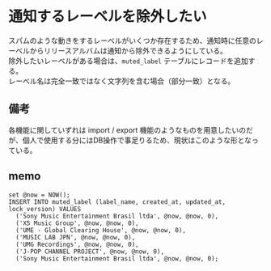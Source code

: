 # 通知するレーベルを除外したい

スパムのような動きをするレーベルがいくつか存在するため、通知時に任意のレーベルからリリースアルバムは通知から除外できるようにしている。  
除外したいレーベルがある場合は、`muted_label` テーブルにレコードを追加する。  
レーベル名は完全一致ではなく文字列を含む場合（部分一致）となる。  

## 備考

各機能に関していずれは import / export 機能のようなものを用意したいのだが、個人で使用する分にはDB操作で事足りるため、現状はこのような形となっている。

## memo

```
set @now = NOW();
INSERT INTO muted_label (label_name, created_at, updated_at, lock_version) VALUES
  ('Sony Music Entertainment Brasil ltda', @now, @now, 0),
  ('X5 Music Group', @now, @now, 0),
  ('UME - Global Clearing House', @now, @now, 0),
  ('MUSIC LAB JPN', @now, @now, 0),
  ('UMG Recordings', @now, @now, 0),
  ('J-POP CHANNEL PROJECT', @now, @now, 0),
  ('Sony Music Entertainment Brasil ltda', @now, @now, 0);
```
